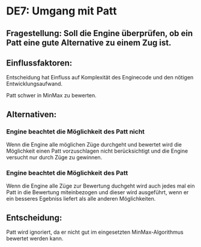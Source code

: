 # DE7: Umgang mit Patt

## Fragestellung: Soll die Engine überprüfen, ob ein Patt eine gute Alternative zu einem Zug ist.

## Einflussfaktoren:

Entscheidung hat Einfluss auf Komplexität des Enginecode und den nötigen Entwicklungsaufwand.

Patt schwer in MinMax zu bewerten.

## Alternativen:

### Engine beachtet die Möglichkeit des Patt nicht

Wenn die Engine alle möglichen Züge durchgeht und bewertet wird die Möglichkeit einen Patt vorzuschlagen nicht berücksichtigt und die Engine versucht nur durch Züge zu gewinnen.

### Engine beachtet die Möglichkeit des Patt

Wenn die Engine alle Züge zur Bewertung duchgeht wird auch jedes mal ein Patt in die Bewertung miteinbezogen und dieser wird ausgeführt, wenn er ein besseres Egebniss liefert als alle anderen Möglichkeiten.

## Entscheidung:

Patt wird ignoriert, da er nicht gut im eingesetzten MinMax-Algorithmus bewertet werden kann.